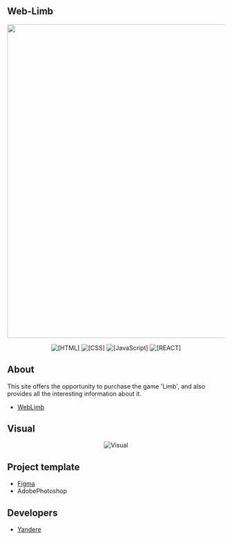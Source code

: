 ## Web-Limb
<p align="center">
 <img src="https://i.imgur.com/88MiQPD.png" width="726" length="2000">
</p>

<p align="center">
 <img src="https://img.shields.io/badge/HTML-pink" alt="[HTML]">
 <img src="https://img.shields.io/badge/CSS-blue" alt="[CSS]">
 <img src="https://img.shields.io/badge/JavaScript-purple" alt="[JavaScript]">
 <img src="https://img.shields.io/badge/REACT-Red" alt="[REACT]">
</p>


## About

This site offers the opportunity to purchase the game 'Limb', and also provides all the interesting information about it.
- [WebLimb](https://yangasai.github.io/Web-Limb/)


## Visual
<p align="center">
  <img src="https://github.com/user-attachments/assets/1580d6be-8ffa-4483-906e-01d5c53764b6" alt="Visual">
</p>


## Project template
- [Figma](https://www.figma.com/design/xpyLOQmSg6UN9tVea81RKA/Untitled?node-id=0-1&t=iVNwkblrpOKObiNs-1)
- AdobePhotoshop

## Developers

- [Yandere](https://github.com/yangasai)
